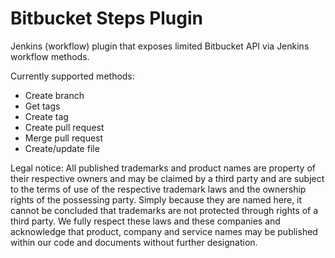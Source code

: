 # Bitbucket Steps Plugin
Jenkins (workflow) plugin that exposes limited Bitbucket API via Jenkins workflow methods.

Currently supported methods:
* Create branch
* Get tags
* Create tag
* Create pull request
* Merge pull request
* Create/update file

Legal notice:
All published trademarks and product names are property of their respective owners and may be claimed by a third party and are subject to the terms of use of the respective trademark laws and the ownership rights of the possessing party. Simply because they are named here, it cannot be concluded that trademarks are not protected through rights of a third party.
We fully respect these laws and these companies and acknowledge that product, company and service names may be published within our code and documents without further designation.
